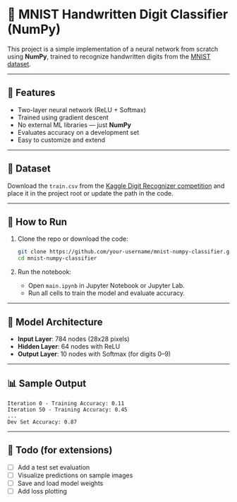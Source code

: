 # 🧠 MNIST Handwritten Digit Classifier (NumPy)

This project is a simple implementation of a neural network from scratch using **NumPy**, trained to recognize handwritten digits from the [MNIST dataset](https://www.kaggle.com/competitions/digit-recognizer).

---

## 🔧 Features

- Two-layer neural network (ReLU + Softmax)
- Trained using gradient descent
- No external ML libraries — just **NumPy**
- Evaluates accuracy on a development set
- Easy to customize and extend

---

## 📁 Dataset

Download the `train.csv` from the [Kaggle Digit Recognizer competition](https://www.kaggle.com/competitions/digit-recognizer/data) and place it in the project root or update the path in the code.

---

## 🚀 How to Run

1. Clone the repo or download the code:
   ```bash
   git clone https://github.com/your-username/mnist-numpy-classifier.git
   cd mnist-numpy-classifier
   ```

2. Run the notebook:
   - Open `main.ipynb` in Jupyter Notebook or Jupyter Lab.
   - Run all cells to train the model and evaluate accuracy.


---

## 🧪 Model Architecture

- **Input Layer**: 784 nodes (28x28 pixels)
- **Hidden Layer**: 64 nodes with ReLU
- **Output Layer**: 10 nodes with Softmax (for digits 0–9)

---

## 📊 Sample Output

```
Iteration 0 - Training Accuracy: 0.11
Iteration 50 - Training Accuracy: 0.45
...
Dev Set Accuracy: 0.87
```

---

## 📌 Todo (for extensions)

- [ ] Add a test set evaluation
- [ ] Visualize predictions on sample images
- [ ] Save and load model weights
- [ ] Add loss plotting
